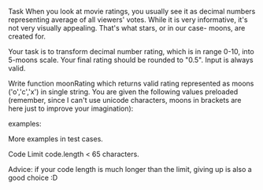Task
When you look at movie ratings, you usually see it as decimal numbers representing average of all viewers' votes. While it is very informative, it's not very visually appealing. That's what stars, or in our case- moons, are created for.

Your task is to transform decimal number rating, which is in range 0-10, into 5-moons scale. Your final rating should be rounded to "0.5". Input is always valid.

Write function moonRating which returns valid rating represented as moons ('o','c','x') in single string. You are given the following values preloaded (remember, since I can't use unicode characters, moons in brackets are here just to improve your imagination):

examples:



More examples in test cases.

Code Limit
code.length < 65 characters.

Advice: if your code length is much longer than the limit, giving up is also a good choice :D